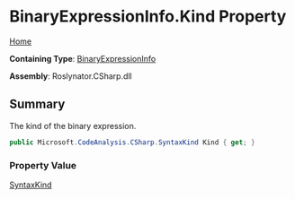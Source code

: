 # BinaryExpressionInfo\.Kind Property

[Home](../../../../../README.md)

**Containing Type**: [BinaryExpressionInfo](../README.md)

**Assembly**: Roslynator\.CSharp\.dll

## Summary

The kind of the binary expression\.

```csharp
public Microsoft.CodeAnalysis.CSharp.SyntaxKind Kind { get; }
```

### Property Value

[SyntaxKind](https://docs.microsoft.com/en-us/dotnet/api/microsoft.codeanalysis.csharp.syntaxkind)


